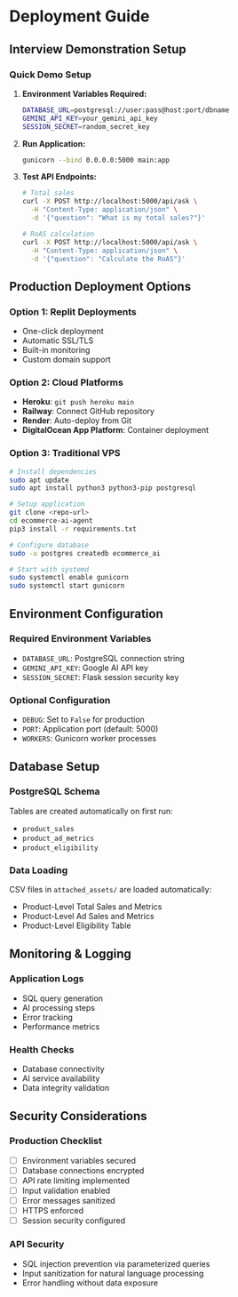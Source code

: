 # Deployment Guide

## Interview Demonstration Setup

### Quick Demo Setup
1. **Environment Variables Required:**
   ```bash
   DATABASE_URL=postgresql://user:pass@host:port/dbname
   GEMINI_API_KEY=your_gemini_api_key
   SESSION_SECRET=random_secret_key
   ```

2. **Run Application:**
   ```bash
   gunicorn --bind 0.0.0.0:5000 main:app
   ```

3. **Test API Endpoints:**
   ```bash
   # Total sales
   curl -X POST http://localhost:5000/api/ask \
     -H "Content-Type: application/json" \
     -d '{"question": "What is my total sales?"}'
   
   # RoAS calculation
   curl -X POST http://localhost:5000/api/ask \
     -H "Content-Type: application/json" \
     -d '{"question": "Calculate the RoAS"}'
   ```

## Production Deployment Options

### Option 1: Replit Deployments
- One-click deployment
- Automatic SSL/TLS
- Built-in monitoring
- Custom domain support

### Option 2: Cloud Platforms
- **Heroku**: `git push heroku main`
- **Railway**: Connect GitHub repository
- **Render**: Auto-deploy from Git
- **DigitalOcean App Platform**: Container deployment

### Option 3: Traditional VPS
```bash
# Install dependencies
sudo apt update
sudo apt install python3 python3-pip postgresql

# Setup application
git clone <repo-url>
cd ecommerce-ai-agent
pip3 install -r requirements.txt

# Configure database
sudo -u postgres createdb ecommerce_ai

# Start with systemd
sudo systemctl enable gunicorn
sudo systemctl start gunicorn
```

## Environment Configuration

### Required Environment Variables
- `DATABASE_URL`: PostgreSQL connection string
- `GEMINI_API_KEY`: Google AI API key
- `SESSION_SECRET`: Flask session security key

### Optional Configuration
- `DEBUG`: Set to `False` for production
- `PORT`: Application port (default: 5000)
- `WORKERS`: Gunicorn worker processes

## Database Setup

### PostgreSQL Schema
Tables are created automatically on first run:
- `product_sales`
- `product_ad_metrics` 
- `product_eligibility`

### Data Loading
CSV files in `attached_assets/` are loaded automatically:
- Product-Level Total Sales and Metrics
- Product-Level Ad Sales and Metrics  
- Product-Level Eligibility Table

## Monitoring & Logging

### Application Logs
- SQL query generation
- AI processing steps
- Error tracking
- Performance metrics

### Health Checks
- Database connectivity
- AI service availability
- Data integrity validation

## Security Considerations

### Production Checklist
- [ ] Environment variables secured
- [ ] Database connections encrypted
- [ ] API rate limiting implemented
- [ ] Input validation enabled
- [ ] Error messages sanitized
- [ ] HTTPS enforced
- [ ] Session security configured

### API Security
- SQL injection prevention via parameterized queries
- Input sanitization for natural language processing
- Error handling without data exposure
